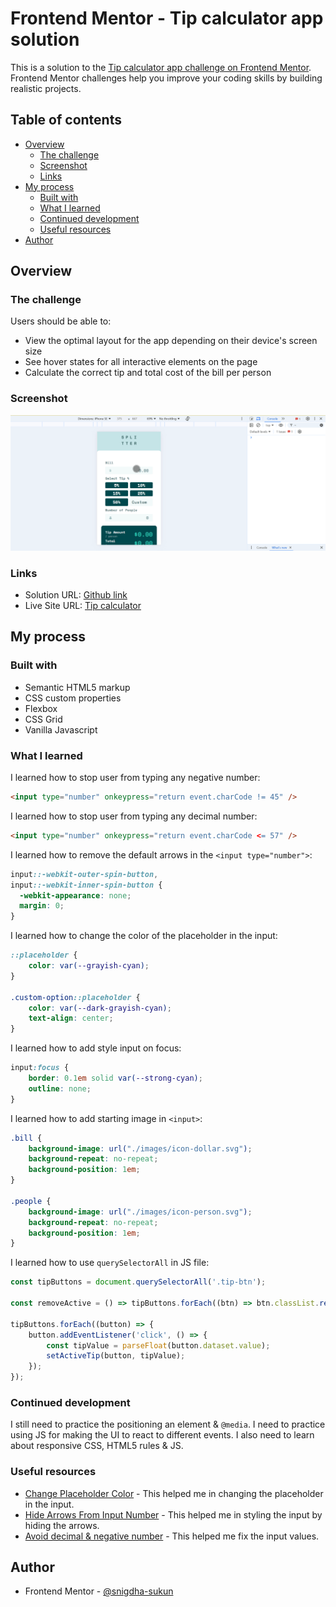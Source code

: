 # Frontend Mentor - Tip calculator app solution

This is a solution to the [Tip calculator app challenge on Frontend Mentor](https://www.frontendmentor.io/challenges/tip-calculator-app-ugJNGbJUX). Frontend Mentor challenges help you improve your coding skills by building realistic projects.

## Table of contents

- [Overview](#overview)
  - [The challenge](#the-challenge)
  - [Screenshot](#screenshot)
  - [Links](#links)
- [My process](#my-process)
  - [Built with](#built-with)
  - [What I learned](#what-i-learned)
  - [Continued development](#continued-development)
  - [Useful resources](#useful-resources)
- [Author](#author)

## Overview

### The challenge

Users should be able to:

- View the optimal layout for the app depending on their device's screen size
- See hover states for all interactive elements on the page
- Calculate the correct tip and total cost of the bill per person

### Screenshot

![](./screenshot.gif)

### Links

- Solution URL: [Github link](https://github.com/snigdha-sukun/tip-calculator-app)
- Live Site URL: [Tip calculator](https://tip-calculator-app-teal-zeta.vercel.app/)

## My process

### Built with

- Semantic HTML5 markup
- CSS custom properties
- Flexbox
- CSS Grid
- Vanilla Javascript

### What I learned

I learned how to stop user from typing any negative number:

```html
<input type="number" onkeypress="return event.charCode != 45" />
```

I learned how to stop user from typing any decimal number:

```html
<input type="number" onkeypress="return event.charCode <= 57" />
```

I learned how to remove the default arrows in the `<input type="number">`:

```css
input::-webkit-outer-spin-button,
input::-webkit-inner-spin-button {
  -webkit-appearance: none;
  margin: 0;
}
```

I learned how to change the color of the placeholder in the input:

```css
::placeholder {
    color: var(--grayish-cyan);
}

.custom-option::placeholder {
    color: var(--dark-grayish-cyan);
    text-align: center;
}
```

I learned how to add style input on focus:

```css
input:focus {
    border: 0.1em solid var(--strong-cyan);
    outline: none;
}
```

I learned how to add starting image in `<input>`:

```css
.bill {
    background-image: url("./images/icon-dollar.svg");
    background-repeat: no-repeat;
    background-position: 1em;
}

.people {
    background-image: url("./images/icon-person.svg");
    background-repeat: no-repeat;
    background-position: 1em;
}
```

I learned how to use `querySelectorAll` in JS file:

```js
const tipButtons = document.querySelectorAll('.tip-btn');

const removeActive = () => tipButtons.forEach((btn) => btn.classList.remove('active'));

tipButtons.forEach((button) => {
    button.addEventListener('click', () => {
        const tipValue = parseFloat(button.dataset.value);
        setActiveTip(button, tipValue);
    });
});
```

### Continued development

I still need to practice the positioning an element & `@media`. I need to practice using JS for making the UI to react to different events. I also need to learn about responsive CSS, HTML5 rules & JS.

### Useful resources

- [Change Placeholder Color](https://www.w3schools.com/howto/howto_css_placeholder.asp) - This helped me in changing the placeholder in the input.
- [Hide Arrows From Input Number](https://www.w3schools.com/howto/howto_css_hide_arrow_number.asp) - This helped me in styling the input by hiding the arrows.
- [Avoid decimal & negative number](https://stackoverflow.com/questions/37043867/how-to-avoid-decimal-values-in-input-type-number) - This helped me fix the input values.

## Author

- Frontend Mentor - [@snigdha-sukun](https://www.frontendmentor.io/profile/snigdha-sukun)
